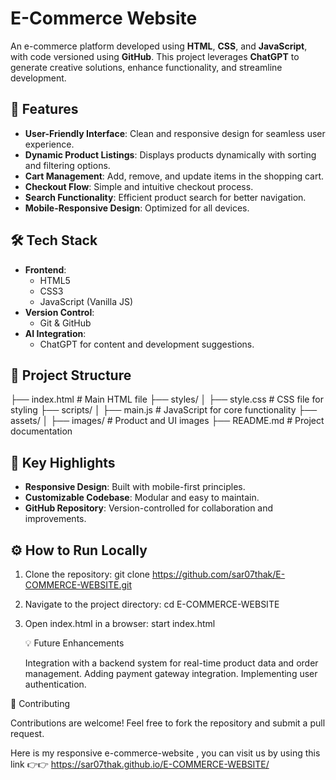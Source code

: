 # E-Commerce Website

An e-commerce platform developed using **HTML**, **CSS**, and **JavaScript**, with code versioned using **GitHub**. This project leverages **ChatGPT** to generate creative solutions, enhance functionality, and streamline development.

## 🚀 Features
- **User-Friendly Interface**: Clean and responsive design for seamless user experience.
- **Dynamic Product Listings**: Displays products dynamically with sorting and filtering options.
- **Cart Management**: Add, remove, and update items in the shopping cart.
- **Checkout Flow**: Simple and intuitive checkout process.
- **Search Functionality**: Efficient product search for better navigation.
- **Mobile-Responsive Design**: Optimized for all devices.

## 🛠️ Tech Stack
- **Frontend**: 
  - HTML5
  - CSS3
  - JavaScript (Vanilla JS)
- **Version Control**: 
  - Git & GitHub
- **AI Integration**:
  - ChatGPT for content and development suggestions.

## 📂 Project Structure
├── index.html # Main HTML file ├── styles/ │ ├── style.css # CSS file for styling ├── scripts/ │ ├── main.js # JavaScript for core functionality ├── assets/ │ ├── images/ # Product and UI images ├── README.md # Project documentation


## 🌟 Key Highlights
- **Responsive Design**: Built with mobile-first principles.
- **Customizable Codebase**: Modular and easy to maintain.
- **GitHub Repository**: Version-controlled for collaboration and improvements.

## ⚙️ How to Run Locally
1. Clone the repository:
   git clone https://github.com/sar07thak/E-COMMERCE-WEBSITE.git
2. Navigate to the project directory:
   cd E-COMMERCE-WEBSITE
3. Open index.html in a browser:
   start index.html

   💡 Future Enhancements

    Integration with a backend system for real-time product data and order management.
    Adding payment gateway integration.
    Implementing user authentication.

🤝 Contributing

Contributions are welcome! Feel free to fork the repository and submit a pull request.

Here is my responsive e-commerce-website ,
you can visit us by using this link 
👉👉 https://sar07thak.github.io/E-COMMERCE-WEBSITE/

